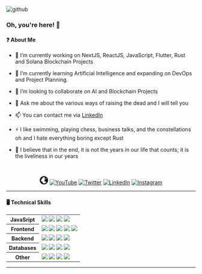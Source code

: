 ![github](https://user-images.githubusercontent.com/34579300/177561041-5232ce3c-8ead-41c9-a097-531b8fae402a.PNG)



### Oh, you're here! 👋


#### ❓ About Me


- 🔭 I’m currently working on NextJS,  ReactJS, JavaScript, Flutter, Rust and Solana Blockchain Projects

- 🌱 I’m currently learning Artificial Intelligence and expanding on DevOps and Project Planning.

- 👯 I’m looking to collaborate on AI and Blockchain Projects

- 💬 Ask me about the various ways of raising the dead and I will tell you

- 📫 You can contact me via [LinkedIn](https://www.linkedin.com/in/godfreylebo/)

- ⚡ I like swimming, playing chess, business talks, and the constellations oh and I hate everything boring except Rust

- 🧠 I believe that in the end, it is not the years in our life that counts; it is the liveliness in our years

<br />

<p align="center">
  <a href="https://emorylebo.com.ng"><img alt="emorilebo" width="22px" src="https://raw.githubusercontent.com/iconic/open-iconic/master/svg/globe.svg" /></a>
  <a href="https://www.youtube.com/channel/UCVHBwaHg5Ikw19nBSj5vFoA"><img alt="YouTube" width="22px" src="https://cdn.jsdelivr.net/npm/simple-icons@v3/icons/youtube.svg" /></a>
  <a href="https://twitter.com/godfreylebo4"><img alt="Twitter" width="22px" src="https://cdn.jsdelivr.net/npm/simple-icons@v3/icons/twitter.svg" /></a>
  <a href="https://www.linkedin.com/in/godfreylebo/"><img alt="LinkedIn" width="22px" src="https://cdn.jsdelivr.net/npm/simple-icons@v3/icons/linkedin.svg" /></a>
  <a href="https://instagram.com/godfreyemorilebo"><img alt="Instagram" width="22px" src="https://cdn.jsdelivr.net/npm/simple-icons@v3/icons/instagram.svg" /></a>
</p>


---

#### 🖥️ Technical Skills

<table style="width:100%">
    <th>JavaSript</th>
    <td>
      <a href="#"><img src="https://img.shields.io/badge/-React-black?logo=react&logoColor=Crayola" /></a>
      <a href="#"><img src="https://img.shields.io/badge/-JavaScript-black?logo=javascript" /></a>
      <a href="#"><img src="https://img.shields.io/badge/-TypeScript-007ACC?logo=typescript&logoColor=white" /></a>
      <a href="#"><img src="https://img.shields.io/badge/-JQuery-000396?logo=jquery" /></a>
<!--       <a href="#"><img src="https://img.shields.io/badge/-Nodejs-339933?logo=Node.js&logoColor=white" /></a> -->
    </td>
  </tr>
  <tr>
    <th>Frontend</th>
    <td>
      <a href="#"><img src="https://img.shields.io/badge/-JSX-black?logo=react&logoColor=Crayola" /></a>
      <a href="#"><img src="https://img.shields.io/badge/-HTML5-E34F26?logo=html5&logoColor=white" /></a>
      <a href="#"><img src="https://img.shields.io/badge/-CSS3-1572B6?logo=css3" /></a>
      <a href="#"><img src="https://img.shields.io/badge/-Bootstrap-black?logo=bootstrap" /></a>
      <a href="#"><img src="https://img.shields.io/badge/-Material%20UI-444444?logo=material-ui" /></a>
    </td>
  </tr>
  <tr>
    <th>Backend</th>
    <td>
      <a href="#"><img src="https://img.shields.io/badge/-C%23-0A1C5E?logo=c%2B%2B&logoColor=Crayola" /></a>
      <a href="#"><img src="https://img.shields.io/badge/-C-787CB5?logo=c&logoColor=Crayola" /></a>
      <a href="#"><img src="https://img.shields.io/badge/-Java-007396?logo=java" /></a>
      <a href="#"><img src="https://img.shields.io/badge/-Python-ffff47?logo=python" /></a>
    </td>
  </tr>
  <tr>
    <th>Databases</th>
    <td>
      <a href="#"><img src="https://img.shields.io/badge/-Firestore-black?logo=firebase" /></a>
      <a href="#"><img src="https://img.shields.io/badge/-Firebase RDB-black?logo=firebase" /></a>
      <a href="#"><img src="https://img.shields.io/badge/-MySQL-4479A1?logo=mysql&logoColor=white" /></a>
      <a href="#"><img src="https://img.shields.io/badge/-MongoDB-black?&logo=mongodb" /></a>
    </td>
  </tr>
  <tr>
    <th>Other</th>
    <td>
      <a href="#"><img src="https://img.shields.io/badge/Firebase-FFCA28?logo=firebase&logoColor=white" /></a>
      <a href="#"><img src="https://img.shields.io/badge/-Wordpress-2396EF?logo=wordpress&logoColor=white" /></a>
      <a href="#"><img src="https://img.shields.io/badge/-Git-black?logo=git" /></a>
      <a href="#"><img src="https://img.shields.io/badge/-GitHub-181717?logo=github" /></a>
    </td>
  </tr>

</table>

---
